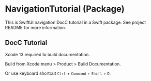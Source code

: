 # NavigationTutorial (Package)

This is SwiftUI navigation DocC tutorial in a Swift package. See project README for more information.

## DocC Tutorial

Xcode 13 required to build documentation.

Build from Xcode menu > Product > Build Documentation.

Or use keyboard shortcut `Ctrl` + `Command` + `Shift` + `D`.
